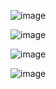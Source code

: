 ![image](https://github.com/user-attachments/assets/ea0c6abd-f49e-4e1e-9eae-87dbe10477a6)

![image](https://github.com/user-attachments/assets/9fe3a6ee-03a7-4ce2-8e8f-13ae72107a32)

![image](https://github.com/user-attachments/assets/ab680512-1f1e-4dcf-9c45-41caaccd55c2)

![image](https://github.com/user-attachments/assets/e07c3fa6-6e7e-46f3-8d40-ea827e5a79ef)
